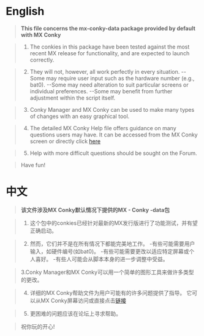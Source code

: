 # English

> **This file concerns the mx-conky-data package provided by default with MX Conky**

> 1. The conkies in this package have been tested against the most recent MX release for functionality, and are expected to launch correctly. 

> 2. They will not, however, all work perfectly in every situation. 
--Some may require user input such as the hardware number (e.g., bat0).
--Some may need alteration to suit particular screens or individual preferences.
--Some may benefit from further adjustment within the script itself.
 
> 3. Conky Manager and MX Conky can be used to make many types of changes with an easy graphical tool. 

> 4. The detailed MX Conky Help file offers guidance on many questions users may have. It can be accessed from the MX Conky screen or directly click [here](https://mxlinux.org/wiki/help-files/help-mx-conky)

> 5. Help with more difficult questions should be sought on the Forum.

> Have fun!

# 中文

> **该文件涉及MX Conky默认情况下提供的MX - Conky -data包**

> 1. 这个包中的conkies已经针对最新的MX发行版进行了功能测试，并有望正确启动。

> 2. 然而，它们并不是在所有情况下都能完美地工作。
-有些可能需要用户输入，如硬件编号(如bat0)。
-有些可能需要更改以适应特定屏幕或个人喜好。
-有些人可能会从脚本本身的进一步调整中受益。

> 3.Conky Manager和MX Conky可以用一个简单的图形工具来做许多类型的更改。

> 4. 详细的MX Conky帮助文件为用户可能有的许多问题提供了指导。
它可以从MX Conky屏幕访问或直接点击[链接](https://mxlinux.org/wiki/help-files/help-mx-conky)

> 5. 更困难的问题应该在论坛上寻求帮助。

> 祝你玩的开心!